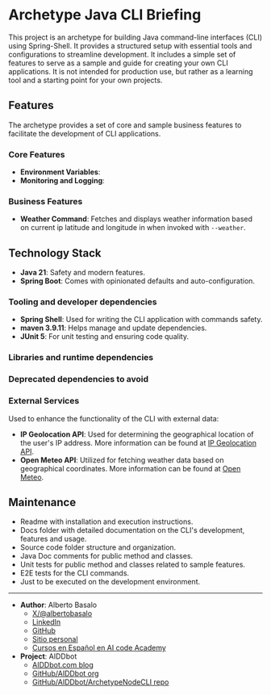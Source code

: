# Archetype Java CLI Briefing

This project is an archetype for building Java command-line interfaces (CLI) using Spring-Shell. 
It provides a structured setup with essential tools and configurations to streamline development.
It includes a simple set of features to serve as a sample and guide for creating your own CLI applications.
It is not intended for production use, but rather as a learning tool and a starting point for your own projects.

## Features

The archetype provides a set of core and sample business features to facilitate the development of CLI applications.

### Core Features

- **Environment Variables**: 
- **Monitoring and Logging**: 

### Business Features

- **Weather Command**: Fetches and displays weather information based on current ip latitude and longitude in when invoked with `--weather`.

## Technology Stack

- **Java 21**: Safety and modern features.
- **Spring Boot**: Comes with opinionated defaults and auto-configuration.

### Tooling and developer dependencies

- **Spring Shell**: Used for writing the CLI application with commands safety.
- **maven 3.9.11**: Helps manage and update dependencies.
- **JUnit 5**: For unit testing and ensuring code quality.

### Libraries and runtime dependencies



### Deprecated dependencies to avoid


### External Services

Used to enhance the functionality of the CLI with external data:

- **IP Geolocation API**: Used for determining the geographical location of the user's IP address. More information can be found at [IP Geolocation API](https://ip-api.com/).
- **Open Meteo API**: Utilized for fetching weather data based on geographical coordinates. More information can be found at [Open Meteo](https://open-meteo.com/).

## Maintenance

- Readme with installation and execution instructions.
- Docs folder with detailed documentation on the CLI's development, features and usage.
- Source code folder structure and organization.
- Java Doc comments for public method and classes.
- Unit tests for public method and classes related to sample features.
- E2E tests for the CLI commands.
- Just to be executed on the development environment.

---

- **Author**: Alberto Basalo
  - [X/@albertobasalo](https://x.com/albertobasalo)
  - [LinkedIn](https://www.linkedin.com/in/albertobasalo/)
  - [GitHub](https://github.com/albertobasalo)
  - [Sitio personal](https://albertobasalo.dev)
  - [Cursos en Español en AI code Academy](https://aicode.academy)
- **Project**: AIDDbot
  - [AIDDbot.com blog](https://aiddbot.com)
  - [GitHub/AIDDbot org](https://github.com/AIDDbot)
  - [GitHub/AIDDbot/ArchetypeNodeCLI repo](https://github.com/AIDDbot/ArchetypeNodeCLI)
